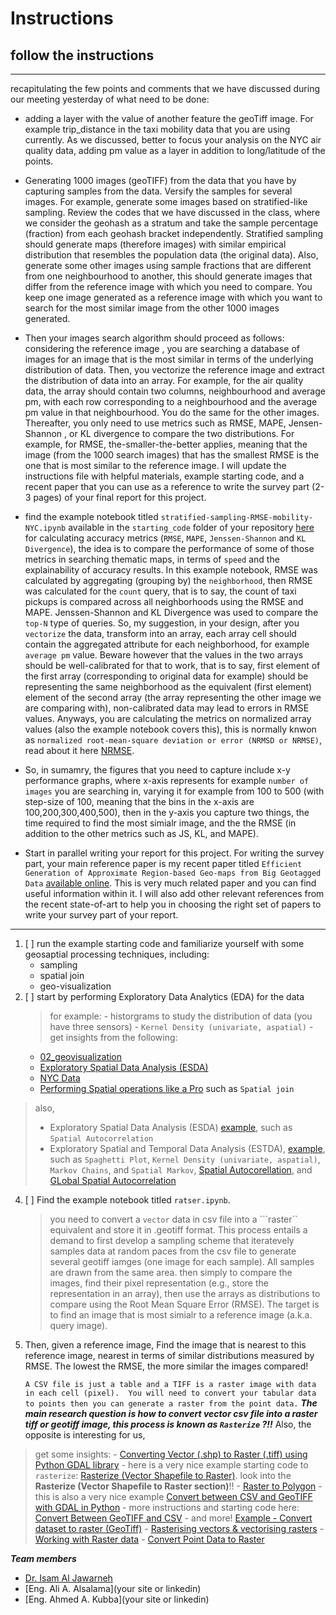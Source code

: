 # Instructions
## follow the instructions

------------------------------------

recapitulating the few points and comments that we have discussed during our meeting yesterday of what need to be done:

- adding a layer with the value of another feature the geoTiff image. For example trip_distance in the taxi mobility data that you are using currently. As we discussed, better to focus your analysis on the NYC air quality data, adding pm value as a layer in addition to long/latitude of the points.
- Generating 1000 images (geoTIFF) from the data that you have by capturing samples from the data. Versify the samples for several images. For example, generate some images based on stratified-like sampling. Review the codes that we have discussed in the class, where we consider the geohash as a stratum and take the sample percentage (fraction) from each geohash bracket independently. Stratified sampling should generate maps (therefore images) with similar empirical distribution that resembles the population data (the original data). Also, generate some other images using sample fractions that are different from one neighbourhood to another, this should generate images that differ from the reference image with which you need to compare.
You keep one image generated as a reference image with which you want to search for the most similar image from the other 1000 images generated.
- Then your images search algorithm should proceed as follows: considering the reference image , you are searching a database of images for an image that is the most similar in terms of the underlying distribution of data. Then, you vectorize the reference image and extract the distribution of data into an array. For example, for the air quality data, the array should contain two columns, neighbourhood and average pm, with each row corresponding to a neighbourhood and the average pm value in that neighbourhood. You do the same for the other images. Thereafter, you only need to use metrics such as RMSE, MAPE, Jensen-Shannon , or KL divergence to compare the two distributions. For example, for RMSE, the-smaller-the-better applies, meaning that the image (from the 1000 search images) that has the smallest RMSE is the one that is most similar to the reference image.
I will update the instructions file with helpful materials, example starting code, and a recent paper that you can use as a reference to write the survey part (2-3 pages) of your final report for this project.

- find the example notebook titled `stratified-sampling-RMSE-mobility-NYC.ipynb` available in the `starting_code` folder of your repository [here](https://github.com/Dr-Isam-ALJAWARNEH/ds-project-raster-compare/blob/main/stating-code/NEW_April24/stratified-sampling-RMSE-mobility-NYC.ipynb) for calculating accuracy metrics (`RMSE`, `MAPE`, `Jenssen-Shannon` and `KL Divergence`), the idea is to compare the performance of some of those metrics in searching thematic maps, in terms of `speed` and the explainability of accuracy results. In this example notebook, RMSE was calculated by aggregating (grouping by) the `neighborhood`, then RMSE was calculated for the `count` query, that is to say, the count of taxi pickups is compared across all neighborhoods using the RMSE and MAPE. Jenssen-Shannon and KL Divergence was used to compare the `top-N` type of queries. So, my suggestion, in your design, after you `vectorize` the data, transform into an array, each array cell should contain the aggregated attribute for each neighborhood, for example `average pm` value. Beware however that the values in the two arrays should be well-calibrated for that to work, that is to say, first element of the first array (corresponding to original data for example) should be representing the same neighborhood as the equivalent (first element) element of the second array (the array representing the other image we are comparing with), non-calibrated data may lead to errors in RMSE values. Anyways, you are calculating the metrics on normalized array values (also the example notebook covers this), this is normally knwon as `normalized root-mean-square deviation or error (NRMSD or NRMSE)`, read about it here [NRMSE](https://en.wikipedia.org/wiki/Root-mean-square_deviation).

- So, in sumamry, the figures that you need to capture include x-y performance graphs, where x-axis represents for example `number of images` you are searching in, varying it for example from 100 to 500 (with step-size of 100, meaning that the bins in the x-axis are 100,200,300,400,500), then in the y-axis you capture two things, the time required to find the most simialr image, and the the RMSE (in addition to the other metrics such as JS, KL, and MAPE).

- Start in parallel writing your report for this project. For writing the survey part, your main reference paper is my recent paper titled `Efficient Generation of Approximate Region-based Geo-maps from Big Geotagged Data` [available online](https://ieeexplore.ieee.org/abstract/document/10478398). This is very much related paper and you can find useful information within it. I will also add other relevant references from the recent state-of-art to help you in choosing the right set of papers to write your survey part of your report.


----------------------------------------
1. [ ] run the example starting code and familiarize yourself with some geosaptial processing techniques, including:
    - sampling
    - spatial join
    - geo-visualization
3. [ ] start by performing Exploratory Data Analytics (EDA) for the data
    > for example:
        - historgrams to study the distribution of data (you have three sensors)
        - ```Kernel Density (univariate, aspatial)```
        - get insights from the following:
    - [02_geovisualization](https://darribas.org/gds_scipy16/ipynb_md/02_geovisualization.html)
    - [Exploratory Spatial Data Analysis (ESDA)](https://darribas.org/gds_scipy16/ipynb_md/04_esda.html)
    - [NYC Data](https://github.com/PacktPublishing/Geospatial-Data-Science-Quick-Start-Guide/blob/master/Chapter02/NYC%20Data.ipynb)
    - [Performing Spatial operations like a Pro](https://github.com/PacktPublishing/Geospatial-Data-Science-Quick-Start-Guide/blob/master/Chapter03/Chapter3.ipynb) such as ```Spatial join```
> also,
> - Exploratory Spatial Data Analysis (ESDA) [example](https://darribas.org/gds_scipy16/ipynb_md/04_esda.html), such as ```Spatial Autocorrelation```
> - Exploratory Spatial and Temporal Data Analysis (ESTDA), [example](https://darribas.org/gds_scipy16/ipynb_md/05_spatial_dynamics.html), such as ```Spaghetti Plot```, ```Kernel Density (univariate, aspatial)```, ```Markov Chains```, and ```Spatial Markov```, [Spatial Autocorellation](https://github.com/PacktPublishing/Geospatial-Data-Science-Quick-Start-Guide/blob/master/Chapter04/Chapter4.ipynb), and [GLobal Spatial Autocorrelation](https://github.com/PacktPublishing/Geospatial-Data-Science-Quick-Start-Guide/blob/master/Chapter04/Chapter4.ipynb)
4. [ ] Find the example notebook titled ```ratser.ipynb```. 
    > you need to convert a ```vector``` data in csv file into a ```raster`` equivalent and store it in .geotiff format. This process entails a demand to first develop a sampling scheme that iteratevely samples data at random paces from the csv file to generate several geotiff iamges (one image for each sample). All samples are drawn from the same area. then simply to compare the images, find their pixel representation (e.g., store the representation in an array), then use the arrays as distributions to compare using the Root Mean Square Error (RMSE). The target is to find an image that is most simialr to a reference image (a.k.a. query image).  
5. Then, given a reference image, Find the image that is nearest to this reference image, nearest in terms of similar distributions measured by RMSE. The lowest the RMSE, the more similar the images compared! 

     ```A CSV file is just a table and a TIFF is a raster image with data in each cell (pixel).  You will need to convert your tabular data to points then you can generate a raster from the point data.```
***The main research question is how to convert vector csv file into a raster tiff or geotiff image, this process is known as ```Rasterize``` ?!!*** 
Also, the opposite is interesting for us, 
> get some insights:
    - [Converting Vector (.shp) to Raster (.tiff) using Python GDAL library](https://stackoverflow.com/questions/59821554/converting-vector-shp-to-raster-tiff-using-python-gdal-library)
    - here is a very nice example starting code to ```rasterize```: [Rasterize (Vector Shapefile to Raster)](https://hydro-informatics.com/jupyter/geo-convert.html). look into the **Rasterize (Vector Shapefile to Raster section)**!!
    - [Raster to Polygon](https://hydro-informatics.com/jupyter/geo-convert.html)
    - this is also a very nice example [Convert between CSV and GeoTIFF with GDAL in Python](https://www.youtube.com/watch?v=zLNLG0j13Cw)
    - more instructions and starting code here: [Convert Between GeoTIFF and CSV](https://mapscaping.com/convert-between-geotiff-and-csv/)
    - and more! [Example - Convert dataset to raster (GeoTiff)](https://corteva.github.io/rioxarray/stable/examples/convert_to_raster.html)
    - [Rasterising vectors & vectorising rasters](https://docs.digitalearthafrica.org/en/latest/sandbox/notebooks/Frequently_used_code/Rasterise_vectorise.html)
    - [Working with Raster data](https://kodu.ut.ee/~kmoch/geopython2020/L5/raster.html)
    - [Convert Point Data to Raster](https://zia207.github.io/geospatial-python.io/lesson_06_working-with-raster-data.html#Convert-Point-Data-to-Raster)

***Team members***
- [Dr. Isam Al Jawarneh](https://isamaljawarneh.github.io/)
- [Eng. Ali A. Alsalama](your site or linkedin)
- [Eng. Ahmed A. Kubba](your site or linkedin)
